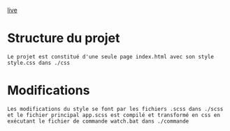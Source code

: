 [live](https://franktronics.github.io/musicology/)
# Structure du projet
    Le projet est constitué d'une seule page index.html avec son style style.css dans ./css
# Modifications
    Les modifications du style se font par les fichiers .scss dans ./scss et le fichier principal app.scss est compilé et transformé en css en exécutant le fichier de commande watch.bat dans ./commande
